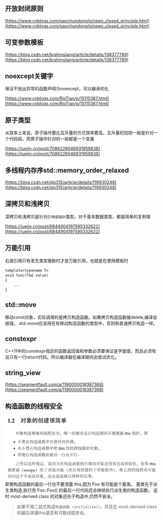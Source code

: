 ## 开放封闭原则
[https://www.cnblogs.com/gaochundong/p/open_closed_principle.html](https://www.cnblogs.com/gaochundong/p/open_closed_principle.html)

## 可变参数模板
[https://blog.csdn.net/brahmsjiang/article/details/138377789](https://blog.csdn.net/brahmsjiang/article/details/138377789)

## noexcept关键字
保证不抛出异常的函数声明为noexcept，可以编译优化

[https://www.cnblogs.com/RioTian/p/15115387.html](https://www.cnblogs.com/RioTian/p/15115387.html)

## 原子类型
从效率上来说，原子操作要比互斥量的方式效率要高。互斥量的加锁一般是针对一个代码段，而原子操作针对的一般都是一个变量

[https://juejin.cn/post/7086226046931959838](https://juejin.cn/post/7086226046931959838)

## 多线程内存序std::memory_order_relaxed
[https://blog.csdn.net/qls315/article/details/119930248](https://blog.csdn.net/qls315/article/details/119930248)

## 深拷贝和浅拷贝
深拷贝和浅拷贝是针对`引用或指针`类型，对于基本数据类型，都是简单的复制值

[https://juejin.cn/post/6844904197595332622](https://juejin.cn/post/6844904197595332622)

## 万能引用
右值引用只有发生类型推断时才是万能引用，也就是在使用模板时
```
template<typename T>
void func(T&& value)
{
    ...
}
```

## std::move
移动const对象，实际调用的是拷贝构造函数。如果拷贝构造函数被delete,编译会报错。
std::move应该用在有移动构造函数的类型中，否则和普通拷贝构造一样。

## constexpr
C++11中的constexpr指定的函数返回值和参数必须要保证是字面值，而且必须有且只有一行return代码。所以编译器在编译期间会尝试优化。

## string_view
[https://segmentfault.com/a/1190000018387368](https://segmentfault.com/a/1190000018387368)

## 构造函数的线程安全
![构造期间不要泄露this指针](./pic/object%20construct%20thread%20safe.png)
即使构造函数的最后一行也不要泄露 this,因为 Foo 有可能是个基类。
基类先于派生类构造,执行完 Foo::Foo() 的最后一行代码还会继续执行派生类的构造函数。
这时 most-derived class 的对象还处于构造中,仍然不安全。
>如果不用二段式构造`构造函数 +initialize()`，并且在 most-derived class 的最后泄漏this是否有可能线程安全。
